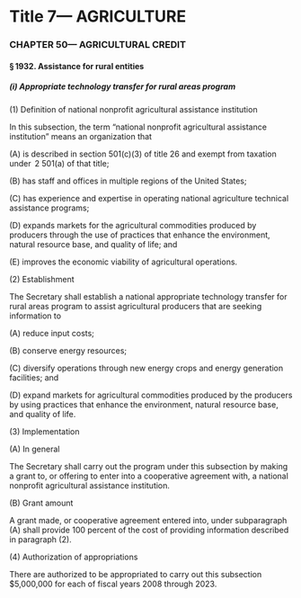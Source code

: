
# Title 7— AGRICULTURE
### CHAPTER 50— AGRICULTURAL CREDIT
#### § 1932. Assistance for rural entities
##### (i) Appropriate technology transfer for rural areas program

(1) Definition of national nonprofit agricultural assistance institution

In this subsection, the term “national nonprofit agricultural assistance institution” means an organization that

(A) is described in section 501(c)(3) of title 26 and exempt from taxation under  2 501(a) of that title;

(B) has staff and offices in multiple regions of the United States;

(C) has experience and expertise in operating national agriculture technical assistance programs;

(D) expands markets for the agricultural commodities produced by producers through the use of practices that enhance the environment, natural resource base, and quality of life; and

(E) improves the economic viability of agricultural operations.

(2) Establishment

The Secretary shall establish a national appropriate technology transfer for rural areas program to assist agricultural producers that are seeking information to

(A) reduce input costs;

(B) conserve energy resources;

(C) diversify operations through new energy crops and energy generation facilities; and

(D) expand markets for agricultural commodities produced by the producers by using practices that enhance the environment, natural resource base, and quality of life.

(3) Implementation

(A) In general

The Secretary shall carry out the program under this subsection by making a grant to, or offering to enter into a cooperative agreement with, a national nonprofit agricultural assistance institution.

(B) Grant amount

A grant made, or cooperative agreement entered into, under subparagraph (A) shall provide 100 percent of the cost of providing information described in paragraph (2).

(4) Authorization of appropriations

There are authorized to be appropriated to carry out this subsection $5,000,000 for each of fiscal years 2008 through 2023.
